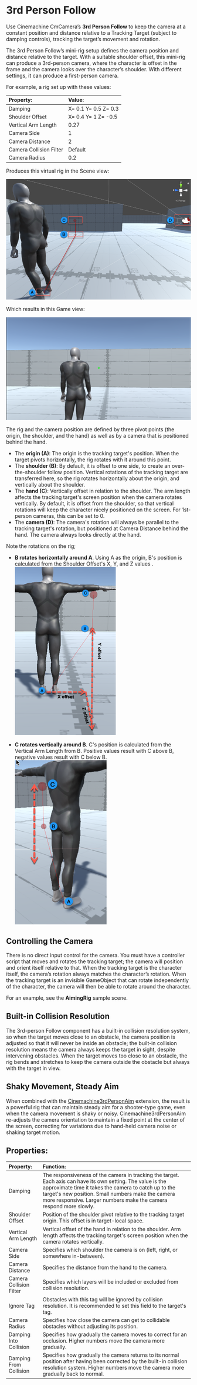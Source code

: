 # 3rd Person Follow
Use Cinemachine CmCamera’s **3rd Person Follow** to keep the camera at a constant position and distance relative to a Tracking Target (subject to damping controls), tracking the target’s movement and rotation.

The 3rd Person Follow’s mini-rig setup defines the camera position and distance relative to the target. With a suitable shoulder offset, this mini-rig can produce a 3rd-person camera, where the character is offset in the frame and the camera looks over the character’s shoulder. With different settings, it can produce a first-person camera.

For example, a rig set up with these values:


| **Property:**           | **Value:**               |
| :---------------------- | :----------------------- |
| Damping                 | X= 0.1   Y= 0.5   Z= 0.3 |
| Shoulder Offset         | X= 0.4   Y= 1   Z= -0.5  |
| Vertical Arm Length     | 0.27                     |
| Camera Side             | 1                        |
| Camera Distance         | 2                        |
| Camera Collision Filter | Default                  |
| Camera Radius           | 0.2                      |

Produces this virtual rig in the Scene view:




![](images/CinemachineRigSceneView.png)

Which results in this Game view:



![](images/CinemachineRigGameViewExample.png)





The rig and the camera position are defined by three pivot points (the origin, the shoulder, and the hand) as well as by a camera that is positioned behind the hand.

- The **origin (A)**: The origin is the tracking target's position. When the target pivots horizontally, the rig rotates with it around this point.
- The **shoulder (B)**: By default, it is offset to one side, to create an over-the-shoulder follow position. Vertical rotations of the tracking target are transferred here, so the rig rotates horizontally about the origin, and vertically about the shoulder.
- The **hand (C)**: Vertically offset in relation to the shoulder. The arm length affects the tracking target's screen position when the camera rotates vertically. By default, it is offset from the shoulder, so that vertical rotations will keep the character nicely positioned on the screen. For 1st-person cameras, this can be set to 0.
- The **camera (D)**: The camera's rotation will always be parallel to the tracking target's rotation, but positioned at Camera Distance behind the hand. The camera always looks directly at the hand. 

Note the rotations on the rig;</br>

- **B rotates horizontally around A**. Using A as the origin, B's position is calculated from the Shoulder Offset's X, Y, and Z values .</br>
   ![](images/CMShoulderOffsetexample.png)

- **C rotates vertically around B**. C's position is calculated from the Vertical Arm Length from B. Positive values result with C above B, negative values result with C below B.</br>
   ![](images/CMVerticalDistanceexample.png) 



## Controlling the Camera

There is no direct input control for the camera. You must have a controller script that moves and rotates the tracking target; the camera will position and orient itself relative to that. When the tracking target is the character itself, the camera’s rotation always matches the character’s rotation. When the tracking target is an invisible GameObject that can rotate independently of the character, the camera will then be able to rotate around the character.

For an example, see the **AimingRig** sample scene.


## Built-in Collision Resolution

The 3rd-person Follow component has a built-in collision resolution system, so when the target moves close to an obstacle, the camera position is adjusted so that it will never be inside an obstacle; the built-in collision resolution means the camera always keeps the target in sight, despite intervening obstacles. When the target moves too close to an obstacle, the rig bends and stretches to keep the camera outside the obstacle but always with the target in view.

## Shaky Movement, Steady Aim

When combined with the [Cinemachine3rdPersonAim](Cinemachine3rdPersonAim.md) extension, the result is a powerful rig that can maintain steady aim for a shooter-type game, even when the camera movement is shaky or noisy. Cinemachine3rdPersonAim re-adjusts the camera orientation to maintain a fixed point at the center of the screen, correcting for variations due to hand-held camera noise or shaking target motion.

## Properties:

|**Property:**|**Function:**|
|:---|:---|
| Damping                 | The responsiveness of the camera in tracking the target. Each axis can have its own setting. The value is the approximate time it takes the camera to catch up to the target's new position. Small numbers make the camera more responsive. Larger numbers make the camera respond more slowly. |
| Shoulder Offset         | Position of the shoulder pivot relative to the tracking target origin. This offset is in target-local space. |
| Vertical Arm Length     | Vertical offset of the hand in relation to the shoulder. Arm length affects the tracking target's screen position when the camera rotates vertically. |
| Camera Side             | Specifies which shoulder the camera is on (left, right, or somewhere in-between). |
| Camera Distance         | Specifies the distance from the hand to the camera.                |
| Camera Collision Filter | Specifies which layers will be included or excluded from collision resolution. |
| Ignore Tag              | Obstacles with this tag will be ignored by collision resolution. It is recommended to set this field to the target's tag. |
| Camera Radius           | Specifies how close the camera can get to collidable obstacles without adjusting its position. |
| Damping Into Collision  | Specifies how gradually the camera moves to correct for an occlusion. Higher numbers move the camera more gradually.|
| Damping From Collision  | Specifies how gradually the camera returns to its normal position after having been corrected by the built-in collision resolution system. Higher numbers move the camera more gradually back to normal.|
